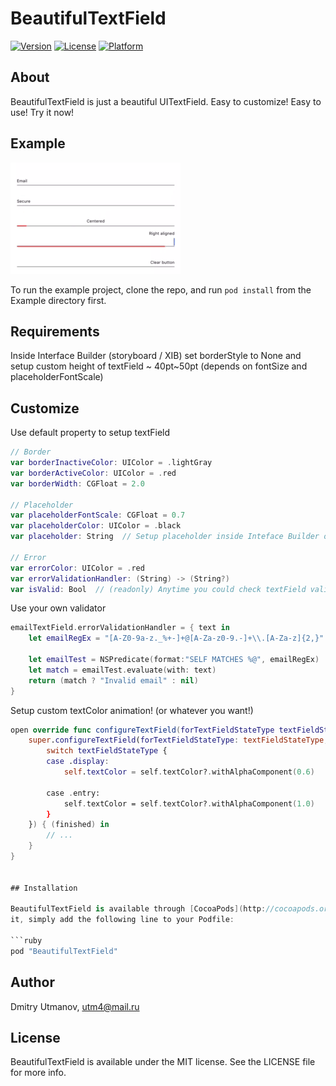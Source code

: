 # BeautifulTextField

[![Version](https://img.shields.io/cocoapods/v/BeautifulTextField.svg?style=flat)](http://cocoapods.org/pods/BeautifulTextField)
[![License](https://img.shields.io/cocoapods/l/BeautifulTextField.svg?style=flat)](http://cocoapods.org/pods/BeautifulTextField)
[![Platform](https://img.shields.io/cocoapods/p/BeautifulTextField.svg?style=flat)](http://cocoapods.org/pods/BeautifulTextField)

## About

BeautifulTextField is just a beautiful UITextField. Easy to customize! Easy to use! Try it now!


## Example

![Example Gif](https://raw.githubusercontent.com/CoolCodeFactory/BeautifulTextField/master/example.gif)

To run the example project, clone the repo, and run `pod install` from the Example directory first.


## Requirements

Inside Interface Builder (storyboard / XIB) set borderStyle to None and setup custom height of textField ~ 40pt~50pt (depends on fontSize and placeholderFontScale)


## Customize

Use default property to setup textField
```swift
// Border
var borderInactiveColor: UIColor = .lightGray
var borderActiveColor: UIColor = .red
var borderWidth: CGFloat = 2.0

// Placeholder
var placeholderFontScale: CGFloat = 0.7
var placeholderColor: UIColor = .black
var placeholder: String  // Setup placeholder inside Inteface Builder or right inside code!

// Error
var errorColor: UIColor = .red
var errorValidationHandler: (String) -> (String?)
var isValid: Bool  // (readonly) Anytime you could check textField validation status
```

Use your own validator 
```swift
emailTextField.errorValidationHandler = { text in
    let emailRegEx = "[A-Z0-9a-z._%+-]+@[A-Za-z0-9.-]+\\.[A-Za-z]{2,}"

    let emailTest = NSPredicate(format:"SELF MATCHES %@", emailRegEx)
    let match = emailTest.evaluate(with: text)
    return (match ? "Invalid email" : nil)
}
```

Setup custom textColor animation! (or whatever you want!)
```swift
open override func configureTextField(forTextFieldStateType textFieldStateType: BaseBeautifulTextField.TextFieldStateType, forTextStateType textStateType: BaseBeautifulTextField.TextStateType, animated: Bool, animations: (() -> ())?, completion: ((Bool) -> ())?) {
    super.configureTextField(forTextFieldStateType: textFieldStateType, forTextStateType: textStateType, animated: animated, animations: { 
        switch textFieldStateType {
        case .display:
            self.textColor = self.textColor?.withAlphaComponent(0.6)

        case .entry:
            self.textColor = self.textColor?.withAlphaComponent(1.0)
        }
    }) { (finished) in
        // ...
    }
}


## Installation

BeautifulTextField is available through [CocoaPods](http://cocoapods.org). To install
it, simply add the following line to your Podfile:

```ruby
pod "BeautifulTextField"
```

## Author

Dmitry Utmanov, utm4@mail.ru

## License

BeautifulTextField is available under the MIT license. See the LICENSE file for more info.
